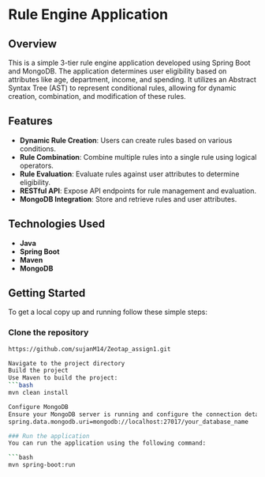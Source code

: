 # Rule Engine Application

## Overview

This is a simple 3-tier rule engine application developed using Spring Boot and MongoDB. The application determines user eligibility based on attributes like age, department, income, and spending. It utilizes an Abstract Syntax Tree (AST) to represent conditional rules, allowing for dynamic creation, combination, and modification of these rules.

## Features

- **Dynamic Rule Creation**: Users can create rules based on various conditions.
- **Rule Combination**: Combine multiple rules into a single rule using logical operators.
- **Rule Evaluation**: Evaluate rules against user attributes to determine eligibility.
- **RESTful API**: Expose API endpoints for rule management and evaluation.
- **MongoDB Integration**: Store and retrieve rules and user attributes.

## Technologies Used

- **Java**
- **Spring Boot**
- **Maven**
- **MongoDB**


## Getting Started

To get a local copy up and running follow these simple steps:

### Clone the repository

```bash
https://github.com/sujanM14/Zeotap_assign1.git

Navigate to the project directory
Build the project
Use Maven to build the project:
```bash
mvn clean install

Configure MongoDB
Ensure your MongoDB server is running and configure the connection details in src/main/resources/application.properties:
spring.data.mongodb.uri=mongodb://localhost:27017/your_database_name

### Run the application
You can run the application using the following command:

```bash
mvn spring-boot:run

